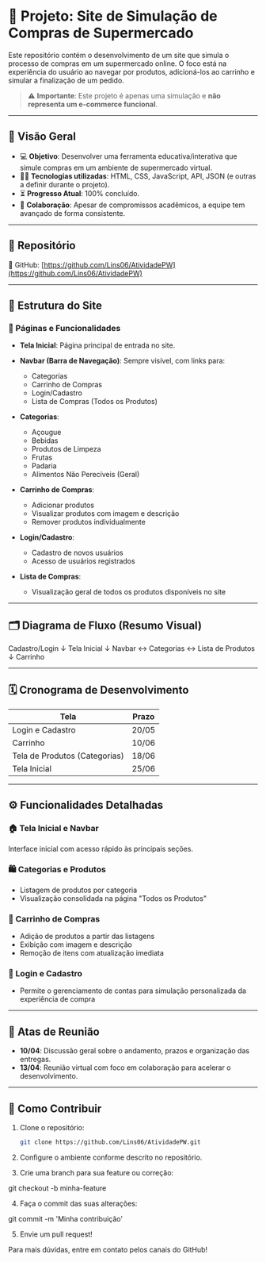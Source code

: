 # 🛒 Projeto: Site de Simulação de Compras de Supermercado

Este repositório contém o desenvolvimento de um site que simula o processo de compras em um supermercado online. O foco está na experiência do usuário ao navegar por produtos, adicioná-los ao carrinho e simular a finalização de um pedido.

> ⚠️ **Importante**: Este projeto é apenas uma simulação e **não representa um e-commerce funcional**.

---

## 📌 Visão Geral

- 💻 **Objetivo**: Desenvolver uma ferramenta educativa/interativa que simule compras em um ambiente de supermercado virtual.
- 🧑‍💻 **Tecnologias utilizadas**: HTML, CSS, JavaScript, API, JSON (e outras a definir durante o projeto).
- ⏳ **Progresso Atual**: 100% concluído.
- 🤝 **Colaboração**: Apesar de compromissos acadêmicos, a equipe tem avançado de forma consistente.

---

## 📁 Repositório

🔗 GitHub: [https://github.com/Lins06/AtividadePW](https://github.com/Lins06/AtividadePW)

---

## 🧭 Estrutura do Site

### 📌 Páginas e Funcionalidades

- **Tela Inicial**: Página principal de entrada no site.
- **Navbar (Barra de Navegação)**: Sempre visível, com links para:
  - Categorias
  - Carrinho de Compras
  - Login/Cadastro
  - Lista de Compras (Todos os Produtos)

- **Categorias**:
  - Açougue
  - Bebidas
  - Produtos de Limpeza
  - Frutas
  - Padaria
  - Alimentos Não Perecíveis (Geral)

- **Carrinho de Compras**:
  - Adicionar produtos
  - Visualizar produtos com imagem e descrição
  - Remover produtos individualmente

- **Login/Cadastro**:
  - Cadastro de novos usuários
  - Acesso de usuários registrados

- **Lista de Compras**:
  - Visualização geral de todos os produtos disponíveis no site

---

## 🗂️ Diagrama de Fluxo (Resumo Visual)

Cadastro/Login
↓
Tela Inicial
↓
Navbar ↔ Categorias ↔ Lista de Produtos
↓
Carrinho 


---

## 🗓️ Cronograma de Desenvolvimento

| Tela                         | Prazo   |
|------------------------------|---------|
| Login e Cadastro             | 20/05   |
| Carrinho                     | 10/06   |
| Tela de Produtos (Categorias)| 18/06   |
| Tela Inicial                 | 25/06   |

---

## ⚙️ Funcionalidades Detalhadas

### 🏠 Tela Inicial e Navbar
Interface inicial com acesso rápido às principais seções.

### 🛍️ Categorias e Produtos
- Listagem de produtos por categoria
- Visualização consolidada na página "Todos os Produtos"

### 🧺 Carrinho de Compras
- Adição de produtos a partir das listagens
- Exibição com imagem e descrição
- Remoção de itens com atualização imediata

### 🔐 Login e Cadastro
- Permite o gerenciamento de contas para simulação personalizada da experiência de compra

---

## 📝 Atas de Reunião

- **10/04**: Discussão geral sobre o andamento, prazos e organização das entregas.
- **13/04**: Reunião virtual com foco em colaboração para acelerar o desenvolvimento.

---

## 🤝 Como Contribuir

1. Clone o repositório:
   ```bash
   git clone https://github.com/Lins06/AtividadePW.git

2. Configure o ambiente conforme descrito no repositório.

3. Crie uma branch para sua feature ou correção:

git checkout -b minha-feature

4. Faça o commit das suas alterações:

git commit -m 'Minha contribuição'

5. Envie um pull request!

Para mais dúvidas, entre em contato pelos canais do GitHub!
